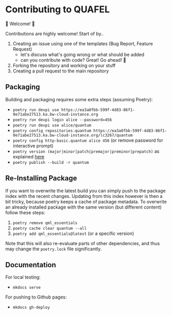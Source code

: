 # Contributing to QUAFEL

:tada: Welcome! :tada:

Contributions are highly welcome!
Start of by..
1. Creating an issue using one of the templates (Bug Report, Feature Request)
   - let's discuss what's going wrong or what should be added
   - can you contribute with code? Great! Go ahead! :rocket:
2. Forking the repository and working on your stuff
3. Creating a pull request to the main repository


## Packaging

Building and packaging requires some extra steps (assuming Poetry):
- `poetry run devpi use https://ea3a0fbb-599f-4d83-86f1-0e71abe27513.ka.bw-cloud-instance.org`
- `poetry run devpi login alice --password=456`
- `poetry run devpi use alice/quantum`
- `poetry config repositories.quantum https://ea3a0fbb-599f-4d83-86f1-0e71abe27513.ka.bw-cloud-instance.org/lc3267/quantum`
- `poetry config http-basic.quantum alice 456` (or remove password for interactive prompt)
- `poetry version (major|minor|patch|premajor|preminor|prepatch)` as explained [here](https://python-poetry.org/docs/cli/#version)
- `poetry publish --build -r quantum`

## Re-Installing Package

If you want to overwrite the latest build you can simply push to the package index with the recent changes.
Updating from this index however is then a bit tricky, because poetry keeps a cache of package metadata.
To overwrite an already installed package with the same version (but different content) follow these steps:
1. `poetry remove qml_essentials`
2. `poetry cache clear quantum --all`
3. `poetry add qml_essentials@latest` (or a specific version)

Note that this will also re-evaluate parts of other dependencies, and thus may change the `poetry.lock` file significantly.

## Documentation

For local testing:
- `mkdocs serve`

For pushing to Github pages:
- `mkdocs gh-deploy`